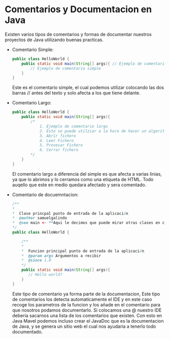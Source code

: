 # Comentarios y Documentacion en Java

Existen varios tipos de comentarios y formas de documentar nuestros proyectos de Java utilizando buenas practicas.

- Comentario Simple:
    ```java
    public class HelloWorld {
        public static void main(String[] args){ // Ejemplo de comentario simple
            // Ejemplo de comentario simple
        }
    }
    ```
    Este es el comentario simple, el cual podemos utilizar colocando las dos barras // antes del texto y solo afecta a los que tiene delante. 

- Comentario Largo:
    ```java
    public class HelloWorld {
        public static void main(String[] args){
            /*  
                1. Ejemplo de comentario largo 
                2. Esto se puede utilziar a la hora de hacer un algoritmo simple
                3. Abrir fichero
                4. Leer Fichero
                5. Provesar Fichero
                6. Cerrar fichero
            */
        }
    }
    ```
    El comentario largo a diferencia del simple es que afecta a varias linias, ya que lo abrimos y lo cerramos como una etiqueta de HTML. Todo auqello que este en medio quedara afectado y sera comentado.

- Comentario de docuemntacion:
    ```java
    /**
    *  
    *  Clase princpal punto de entrada de la aplicación 
    *  @author samuelgalindo
    *  @see main <- **Aqui le decimos que puede mirar otras clases en caso de que hayan**
    */
    public class HelloWorld {

        /**
        *  
        *  Funcion principal punto de entrada de la aplicación 
        *  @param args Argumentos a recibir
        *  @since 1.0
        */
        public static void main(String[] args){
           // Hello world?
        }
    }
    ```
    Este tipo de comentario ya forma parte de la documentacion, Este tipo de comentarios los detecta automaticamente el IDE y en este caso recoge los parametros de la funcion y los añade en el comentario para que nosotros podamos documentarlo. Si colocamos una @ nuestro IDE deberia sacarnos una lista de los comentarios que existen. Con esto en Java Mavel podemos incluso crear el JavaDoc que es la documentacion de Java, y se genera un sitio web el cual nos ayudaria a tenerlo todo documentado. 